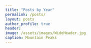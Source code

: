 ```yaml
---
title: "Posts by Year"
permalink: /posts/
layout: posts
author_profile: true
header: 
image: /assets/images/WideHeader.jpg
caption: Mountain Peaks
---
```


